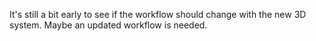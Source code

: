 It's still a bit early to see if the workflow should change with the new 3D system. Maybe an updated workflow is needed.